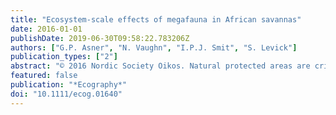 ```yaml
---
title: "Ecosystem-scale effects of megafauna in African savannas"
date: 2016-01-01
publishDate: 2019-06-30T09:58:22.783206Z
authors: ["G.P. Asner", "N. Vaughn", "I.P.J. Smit", "S. Levick"]
publication_types: ["2"]
abstract: "© 2016 Nordic Society Oikos. Natural protected areas are critically important in the effort to prevent large-scale megafaunal extinctions caused by hunting and habitat degradation. Yet such protection can lead to rapid increases in megafauna populations. Understanding ecosystem-scale responses of vegetation to changing megafaunal populations, such as the case of the African elephant Loxodonta africana in savannas, requires large-scale, high-resolution monitoring over time. From 2008 to 2014, we repeatedly surveyed the fate of more than 10.4 million woody plant canopies throughout the Kruger National Park, South Africa using airborne Light Detection and Ranging (LiDAR), to determine the relative importance of multiple environmental, biotic and management factors affecting treefall rates and patterns. We report a mean biennial treefall rate of 8 trees or 12% ha-1, but with heterogeneous patterns of loss in both space and time. Throughout Kruger, the influence of elephant density on treefall was matched only by spatial variation in soils and elevation, and all three factors co-dominated park-wide treefall patterns. Elephant density was up to two times more influential than fire frequency in determining treefall rates, and this pattern was most pronounced for taller trees (textgreater 2 m in height). Our results suggest that confining megafauna populations to protected areas, or reintroducing them into former or new habitat, can greatly alter the structure and functioning of the host ecosystem. Conservation strategies will need to accommodate and manage these massive ecological changes in the effort to save megafauna from extinction, without compromising system functionality."
featured: false
publication: "*Ecography*"
doi: "10.1111/ecog.01640"
---
```


